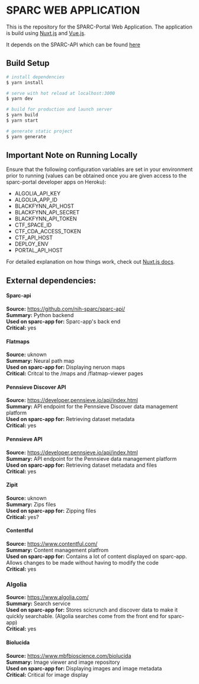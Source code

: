 # SPARC WEB APPLICATION
This is the repository for the SPARC-Portal Web Application. The application is build using [Nuxt.js](https://nuxtjs.org) and [Vue.js](https://vuejs.org/).

It depends on the SPARC-API which can be found [here](https://github.com/nih-sparc/sparc-api) 

## Build Setup

``` bash
# install dependencies
$ yarn install

# serve with hot reload at localhost:3000
$ yarn dev

# build for production and launch server
$ yarn build
$ yarn start

# generate static project
$ yarn generate
```
## Important Note on Running Locally

Ensure that the following configuration variables are set in your environment prior to running (values can be obtained once you are given access to the sparc-portal developer apps on Heroku):
* ALGOLIA_API_KEY
* ALGOLIA_APP_ID
* BLACKFYNN_API_HOST
* BLACKFYNN_API_SECRET
* BLACKFYNN_API_TOKEN
* CTF_SPACE_ID
* CTF_CDA_ACCESS_TOKEN
* CTF_API_HOST
* DEPLOY_ENV
* PORTAL_API_HOST


For detailed explanation on how things work, check out [Nuxt.js docs](https://nuxtjs.org).

## External dependencies:

#### Sparc-api 
**Source:** https://github.com/nih-sparc/sparc-api/  \
**Summary:** Python backend  \
**Used on sparc-app for:** Sparc-app's back end  \
**Critical:** yes  

#### Flatmaps
**Source:** uknown  \
**Summary:** Neural path map  \
**Used on sparc-app for:** Displaying neruon maps  \
**Critical:** Critcal to the /maps and /flatmap-viewer pages  

#### Pennsieve Discover API
**Source:** https://developer.pennsieve.io/api/index.html  \
**Summary:** API endpoint for the Pennsieve Discover data management platform  \
**Used on sparc-app for:** Retrieving dataset metadata   \
**Critical:** yes  

#### Pennsieve API
**Source:** https://developer.pennsieve.io/api/index.html  \
**Summary:** API endpoint for the Pennsieve  data management platform  \
**Used on sparc-app for:** Retrieving dataset metadata and files  \
**Critical:** yes  

#### Zipit
**Source:** uknown  \
**Summary:** Zips files  \
**Used on sparc-app for:** Zipping files  \
**Critical:** yes?  

#### Contentful
**Source:** https://www.contentful.com/  \
**Summary:** Content management platfrom  \
**Used on sparc-app for:** Contains a lot of content displayed on sparc-app. Allows changes to be made without having to modify the code  \
**Critical:** yes  

### Algolia
**Source:** https://www.algolia.com/  \
**Summary:** Search service  \
**Used on sparc-app for:** Stores scicrunch and discover data to make it quickly searchable. (Algolia searches come from the front end for sparc-app)  \
**Critical:** yes  


#### Biolucida 
**Source:** https://www.mbfbioscience.com/biolucida  \
**Summary:** Image viewer and image repository  \
**Used on sparc-app for:** Displaying images and image metadata  \
**Critical:** Critical for image display  
